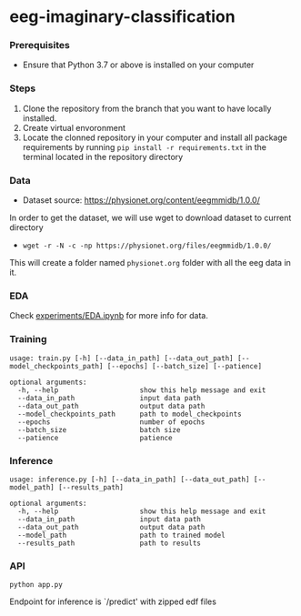 # eeg-imaginary-classification

### Prerequisites
- Ensure that Python 3.7 or above is installed on your computer

### Steps
1. Clone the repository from the branch that you want to have locally installed.
2. Create virtual envoronment
3. Locate the clonned repository in your computer and install all package requirements by running `pip install -r requirements.txt` in the terminal located in the repository directory


### Data
  - Dataset source: https://physionet.org/content/eegmmidb/1.0.0/
 
 In order to get the dataset, we will use wget to download dataset to current directory

- ```wget -r -N -c -np https://physionet.org/files/eegmmidb/1.0.0/```

This will create a folder named `physionet.org` folder with all the eeg data in it.

### EDA

Check [experiments/EDA.ipynb](https://github.com/bugdaryan/eeg-imaginary-classification/blob/master/experiments/EDA.ipynb) for more info for data.

### Training
```commandline
usage: train.py [-h] [--data_in_path] [--data_out_path] [--model_checkpoints_path] [--epochs] [--batch_size] [--patience]

optional arguments:
  -h, --help                    show this help message and exit
  --data_in_path                input data path
  --data_out_path               output data path
  --model_checkpoints_path      path to model_checkpoints
  --epochs                      number of epochs
  --batch_size                  batch size
  --patience                    patience
```

### Inference
```commandline
usage: inference.py [-h] [--data_in_path] [--data_out_path] [--model_path] [--results_path]

optional arguments:
  -h, --help                    show this help message and exit
  --data_in_path                input data path
  --data_out_path               output data path
  --model_path                  path to trained model
  --results_path                path to results
```

### API
```commandline
python app.py
```

Endpoint for inference is `/predict' with zipped edf files
